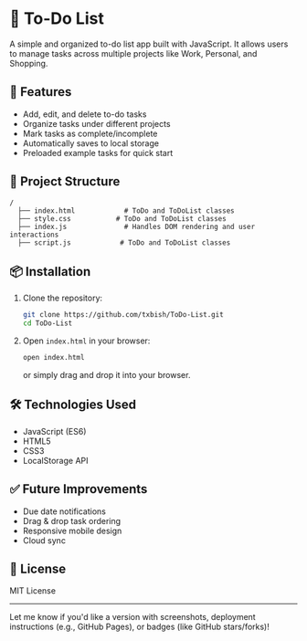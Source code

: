 

# 📝 To-Do List

A simple and organized to-do list app built with JavaScript. It allows users to manage tasks across multiple projects like Work, Personal, and Shopping.

## 🚀 Features

* Add, edit, and delete to-do tasks
* Organize tasks under different projects
* Mark tasks as complete/incomplete
* Automatically saves to local storage
* Preloaded example tasks for quick start

## 📁 Project Structure

```
/
  ├── index.html            # ToDo and ToDoList classes
  ├── style.css           # ToDo and ToDoList classes
  ├── index.js              # Handles DOM rendering and user interactions
  ├── script.js            # ToDo and ToDoList classes
```

## 📦 Installation

1. Clone the repository:

   ```bash
   git clone https://github.com/txbish/ToDo-List.git
   cd ToDo-List
   ```

2. Open `index.html` in your browser:

   ```bash
   open index.html
   ```

   or simply drag and drop it into your browser.

## 🛠 Technologies Used

* JavaScript (ES6)
* HTML5
* CSS3
* LocalStorage API

## ✅ Future Improvements

* Due date notifications
* Drag & drop task ordering
* Responsive mobile design
* Cloud sync

## 📃 License

MIT License

---

Let me know if you'd like a version with screenshots, deployment instructions (e.g., GitHub Pages), or badges (like GitHub stars/forks)!

